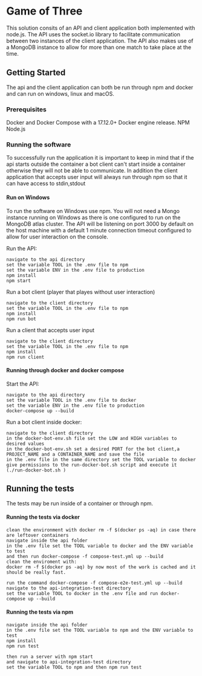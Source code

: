 # Game of Three

This solution consits of an API and client application both implemented with node.js.
The API uses the socket.io library to facilitate communication between two instances of the client application.
The API also makes use of a MongoDB instance to allow for more than one match to take place at the time.


## Getting Started

The api and the client application can both be run through npm and docker and can run on windows, linux and macOS.

### Prerequisites

Docker and Docker Compose with a 17.12.0+ Docker engine release.
NPM 
Node.js

### Running the software 
To successfully run the application it is important to keep in mind that if the api starts outside the container a bot client can't start inside a container otherwise they will not be able to communicate.
In addition the client application that accepts user input will always run through npm so that it can have access to stdin,stdout

#### Run on Windows 

To run the software on Windows use npm. You will not need a Mongo instance running on Windows as there is one configured to run on the MongoDB atlas cluster.
The API will be listening on port 3000 by default on the host machine with a default 1 minute connection timeout configured to allow for user interaction on the console.

Run the API:
```
navigate to the api directory
set the variable TOOL in the .env file to npm
set the variable ENV in the .env file to production
npm install 
npm start 
```

Run a bot client (player that playes without user interaction)

```
navigate to the client directory
set the variable TOOL in the .env file to npm 
npm install 
npm run bot
```

Run a client that accepts user input 

```
navigate to the client directory
set the variable TOOL in the .env file to npm 
npm install 
npm run client 
```
#### Running through docker and docker compose

Start the API:
```
navigate to the api directory
set the variable TOOL in the .env file to docker
set the variable ENV in the .env file to production
docker-compose up --build
```
Run a bot client inside docker:

```
navigate to the client directory
in the docker-bot-env.sh file set the LOW and HIGH variables to desired values
in the docker-bot-env.sh set a desired PORT for the bot client,a PROJECT_NAME and a CONTAINER_NAME and save the file
in the .env file in the same directory set the TOOL variable to docker
give permissions to the run-docker-bot.sh script and execute it (./run-docker-bot.sh )

```

## Running the tests

The tests may be run inside of a container or through npm. 

#### Running the tests via docker

```
clean the environment with docker rm -f $(docker ps -aq) in case there are leftover containers
navigate inside the api folder 
in the .env file set the TOOL variable to docker and the ENV variable to test
and then run docker-compose -f compose-test.yml up --build 
clean the enviroment with:
docker rm -f $(docker ps -aq) by now most of the work is cached and it should be really fast.

run the command docker-compose -f compose-e2e-test.yml up --build 
navigate to the api-integration-test directory 
set the variable TOOL to docker in the .env file and run docker-compose up --build 
```

#### Running the tests via npm

```
navigate inside the api folder 
in the .env file set the TOOL variable to npm and the ENV variable to test
npm install 
npm run test

then run a server with npm start 
and navigate to api-integration-test directory
set the variable TOOL to npm and then npm run test

```


